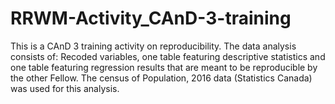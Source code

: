 # RRWM-Activity_CAnD-3-training
This is a CAnD 3 training activity on reproducibility. The data analysis consists of: Recoded variables, one table featuring descriptive statistics and one table featuring regression results that are meant to be reproducible by the other Fellow. The census of Population, 2016 data (Statistics Canada) was used for this analysis.
